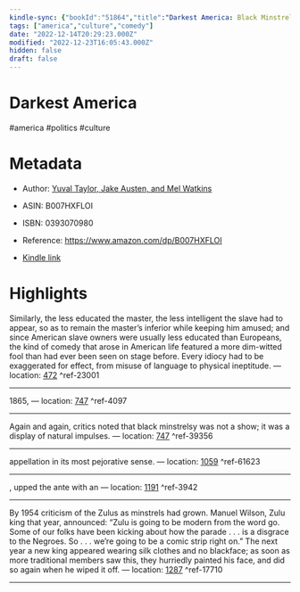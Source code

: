 ```yaml
---
kindle-sync: {"bookId":"51864","title":"Darkest America: Black Minstrelsy from Slavery to Hip-Hop","author":"Yuval Taylor, Jake Austen, and Mel Watkins","asin":"B007HXFLOI","lastAnnotatedDate":"2016-03-08","bookImageUrl":"https://m.media-amazon.com/images/I/61UgA0cr+5L._SY160.jpg","highlightsCount":6}
tags: ["america","culture","comedy"]
date: "2022-12-14T20:29:23.000Z"
modified: "2022-12-23T16:05:43.000Z"
hidden: false
draft: false
---
```

# Darkest America

#america #politics #culture 

# Metadata

* Author: [Yuval Taylor, Jake Austen, and Mel Watkins](https://www.amazon.com/Yuval-Taylor/e/B007K2NWYC/ref=dp_byline_cont_ebooks_1)

* ASIN: B007HXFLOI

* ISBN: 0393070980

* Reference: <https://www.amazon.com/dp/B007HXFLOI>

* [Kindle link](kindle://book?action=open&asin=B007HXFLOI)

# Highlights

Similarly, the less educated the master, the less intelligent the slave had to appear, so as to remain the master’s inferior while keeping him amused; and since American slave owners were usually less educated than Europeans, the kind of comedy that arose in American life featured a more dim-witted fool than had ever been seen on stage before. Every idiocy had to be exaggerated for effect, from misuse of language to physical ineptitude. — location: [472](kindle://book?action=open&asin=B007HXFLOI&location=472) ^ref-23001

---

1865, — location: [747](kindle://book?action=open&asin=B007HXFLOI&location=747) ^ref-4097

---

Again and again, critics noted that black minstrelsy was not a show; it was a display of natural impulses. — location: [747](kindle://book?action=open&asin=B007HXFLOI&location=747) ^ref-39356

---

appellation in its most pejorative sense. — location: [1059](kindle://book?action=open&asin=B007HXFLOI&location=1059) ^ref-61623

---

, upped the ante with an — location: [1191](kindle://book?action=open&asin=B007HXFLOI&location=1191) ^ref-3942

---

By 1954 criticism of the Zulus as minstrels had grown. Manuel Wilson, Zulu king that year, announced: “Zulu is going to be modern from the word go. Some of our folks have been kicking about how the parade . . . is a disgrace to the Negroes. So . . . we’re going to be a comic strip right on.” The next year a new king appeared wearing silk clothes and no blackface; as soon as more traditional members saw this, they hurriedly painted his face, and did so again when he wiped it off. — location: [1287](kindle://book?action=open&asin=B007HXFLOI&location=1287) ^ref-17710

---
